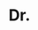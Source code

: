 ---
name: Daniela Massiceti
title: Dr.
email: daniela.massiceti@pmb.ox.ac.uk
website: http://www.robots.ox.ac.uk/~daniela
note: Departed to Microsoft Research Cambridge, Examined by Prof. Kirsten Grauman
category: Graduated PhD Students
photo: 
year: 2019
---